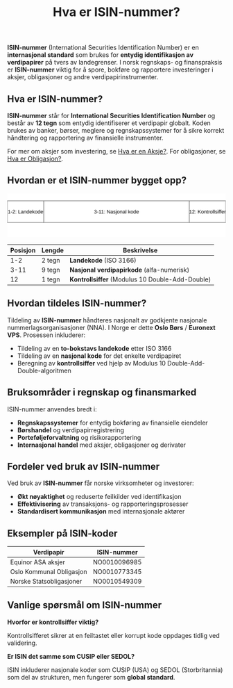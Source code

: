 ﻿---
title: "Hva er ISIN-nummer?"
seoTitle: "ISIN-nummer | Hva det er og hvordan finne ditt ISIN"
description: "ISIN-nummer er den internasjonale standarden for entydig identifikasjon av verdipapirer. Lær hvordan ISIN er bygget opp, hvordan koden tildeles i Norge og hvor du finner ISIN for aksjer og obligasjoner."
summary: "Forklarer hva ISIN-nummer er, strukturen i koden og hvordan du finner ISIN for verdipapirer."
---

**ISIN-nummer** (International Securities Identification Number) er en **internasjonal standard** som brukes for **entydig identifikasjon av verdipapirer** på tvers av landegrenser. I norsk regnskaps- og finanspraksis er **ISIN-nummer** viktig for å spore, bokføre og rapportere investeringer i aksjer, obligasjoner og andre verdipapirinstrumenter.


## Hva er ISIN-nummer?

**ISIN-nummer** står for **International Securities Identification Number** og består av **12 tegn** som entydig identifiserer et verdipapir globalt. Koden brukes av banker, børser, meglere og regnskapssystemer for å sikre korrekt håndtering og rapportering av finansielle instrumenter.

For mer om aksjer som investering, se [Hva er en Aksje?](/blogs/regnskap/hva-er-en-aksje "Hva er en Aksje? Guide til Aksjer og Verdipapirer"). For obligasjoner, se [Hva er Obligasjon?](/blogs/regnskap/hva-er-obligasjon "Hva er Obligasjon? Guide til Obligasjoner som Verdipapir").


## Hvordan er et ISIN-nummer bygget opp?

![ISIN-struktur](isin-struktur.svg)

| Posisjon | Lengde | Beskrivelse                              |
|----------|--------|-------------------------------------------|
| 1-2      | 2 tegn | **Landekode** (ISO 3166)                  |
| 3-11     | 9 tegn | **Nasjonal verdipapirkode** (alfa-numerisk) |
| 12       | 1 tegn | **Kontrollsiffer** (Modulus 10 Double-Add-Double) |


## Hvordan tildeles ISIN-nummer?

Tildeling av **ISIN-nummer** håndteres nasjonalt av godkjente nasjonale nummerlagsorganisasjoner (NNA). I Norge er dette **Oslo Børs** / **Euronext VPS**. Prosessen inkluderer:

* Tildeling av en **to-bokstavs landekode** etter ISO 3166
* Tildeling av en **nasjonal kode** for det enkelte verdipapiret
* Beregning av **kontrollsiffer** ved hjelp av Modulus 10 Double-Add-Double-algoritmen


## Bruksområder i regnskap og finansmarked

ISIN-nummer anvendes bredt i:

* **Regnskapssystemer** for entydig bokføring av finansielle eiendeler
* **Børshandel** og verdipapirregistrering
* **Porteføljeforvaltning** og risikorapportering
* **Internasjonal handel** med aksjer, obligasjoner og derivater


## Fordeler ved bruk av ISIN-nummer

Ved bruk av **ISIN-nummer** får norske virksomheter og investorer:

* **Økt nøyaktighet** og reduserte feilkilder ved identifikasjon
* **Effektivisering** av transaksjons- og rapporteringsprosesser
* **Standardisert kommunikasjon** med internasjonale aktører


## Eksempler på ISIN-koder

| Verdipapir               | ISIN-nummer     |
|--------------------------|-----------------|
| Equinor ASA aksjer       | NO0010096985    |
| Oslo Kommunal Obligasjon | NO0010773345    |
| Norske Statsobligasjoner | NO0010549309    |


## Vanlige spørsmål om ISIN-nummer

**Hvorfor er kontrollsiffer viktig?**

Kontrollsifferet sikrer at en feiltastet eller korrupt kode oppdages tidlig ved validering.

**Er ISIN det samme som CUSIP eller SEDOL?**

ISIN inkluderer nasjonale koder som CUSIP (USA) og SEDOL (Storbritannia) som del av strukturen, men fungerer som **global standard**.










